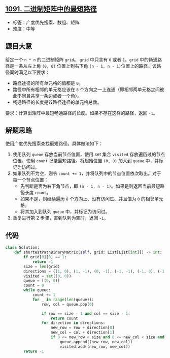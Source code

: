 ## [1091. 二进制矩阵中的最短路径](https://leetcode-cn.com/problems/shortest-path-in-binary-matrix/)

- 标签：广度优先搜索、数组、矩阵
- 难度：中等

## 题目大意

给定一个 `n * n` 的二进制矩阵 `grid`。 `grid` 中只含有 `0` 或者 `1`。`grid` 中的畅通路径是一条从左上角 `(0, 0)` 位置上到右下角 `(n - 1, n - 1)`位置上的路径。该路径同时满足以下要求：

- 路径途径的所有单元格的值都是 `0`。
- 路径中所有相邻的单元格应该在 `8` 个方向之一上连通（即相邻两单元格之间彼此不同且共享一条边或者一个角）。
- 畅通路径的长度是该路径途径的单元格总数。

要求：计算出矩阵中最短畅通路径的长度。如果不存在这样的路径，返回 `-1`。

## 解题思路

使用广度优先搜索查找最短路径。具体做法如下：

1. 使用队列 `queue` 存放当前节点位置，使用 set 集合 `visited` 存放遍历过的节点位置。使用 `count` 记录最短路径。将起始位置 `(0, 0)` 加入到 `queue` 中，并标记为访问过。
2. 如果队列不为空，则令 `count += 1`，并将队列中的节点位置依次取出。对于每一个节点位置：
   - 先判断是否为右下角节点，即 `(n - 1, n - 1)`。如果是则返回当前最短路径长度 `count`。
   - 如果不是，则继续遍历 `8` 个方向上、没有访问过、并且值为 `0` 的相邻单元格。
   - 将其加入到队列 `queue` 中，并标记为访问过。
3. 重复进行第 2 步骤，直到队列为空时，返回 `-1`。

## 代码

```Python
class Solution:
    def shortestPathBinaryMatrix(self, grid: List[List[int]]) -> int:
        if grid[0][0] == 1:
            return -1
        size = len(grid)
        directions = {(1, 0), (1, -1), (0, -1), (-1, -1), (-1, 0), (-1, 1), (0, 1), (1, 1)}
        visited = set((0, 0))
        queue = [(0, 0)]
        count = 0
        while queue:
            count += 1
            for _ in range(len(queue)):
                row, col = queue.pop(0)

                if row == size - 1 and col == size - 1:
                    return count
                for direction in directions:
                    new_row = row + direction[0]
                    new_col = col + direction[1]
                    if 0 <= new_row < size and 0 <= new_col < size and grid[new_row][new_col] == 0 and (new_row, new_col) not in visited:
                        queue.append((new_row, new_col))
                        visited.add((new_row, new_col))
        return -1
```

